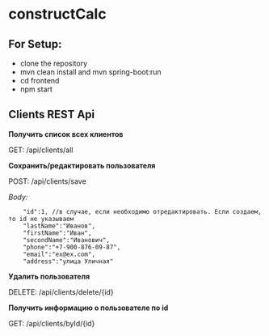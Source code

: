 # constructCalc
## For Setup:
* clone the repository
* mvn clean install and mvn spring-boot:run
* cd frontend
* npm start

## Clients REST Api
**Получить список всех клиентов**

GET: /api/clients/all

**Сохранить/редактировать пользователя**

POST: /api/clients/save

*Body:*
```
    "id":1, //в случае, если необходимо отредактировать. Если создаем, то id не указываем
    "lastName":"Иванов",
    "firstName":"Иван",
    "secondName":"Иванович",
    "phone":"+7-900-876-09-87",
    "email":"ex@ex.com",
    "address":"улица Уличная"
```

**Удалить пользователя**

DELETE: /api/clients/delete/{id}

**Получить информацию о пользователе по id**

GET: /api/clients/byId/{id}


